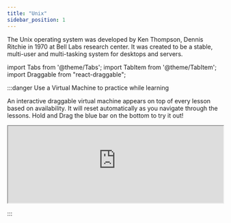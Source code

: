```yaml
---
title: "Unix"
sidebar_position: 1
---
```


The Unix operating system was developed by Ken Thompson, Dennis Ritchie in 1970 at Bell Labs research center. It was created to be a stable, multi-user and multi-tasking system for desktops and servers.

import Tabs from '@theme/Tabs';
import TabItem from '@theme/TabItem';
import Draggable from "react-draggable";

:::danger Use a Virtual Machine to practice while learning

An interactive draggable virtual machine appears on top of every lesson based on availability. It will reset automatically as you navigate through the lessons. Hold and Drag the blue bar on the bottom to try it out!

<Draggable>
  <div class="card-demo" style={{position: "relative", zIndex: 5,}}>
    <div
      class="card"
      style={{ backgroundColor: "#000000", position: "relative", zIndex: 5, height: "auto",}}
    >
      <iframe
        src="https://peaceful-bohr-249ea0.netlify.app/"
        width="100%"
        height="180px"
        background= "black"
        overflow="hidden"
      ></iframe>
      <div class = "card__body" style={{ backgroundColor: "#1d9dff", position: "relative", zIndex: 5, width: "-50px", height: "auto",}}></div>
    </div>
  </div>
</Draggable>

:::
